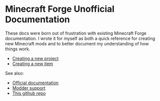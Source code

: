 # Minecraft Forge Unofficial Documentation

These docs were born out of frustration with existing Minecraft
Forge documentation. I wrote it for myself as both a quick reference for
creating new Minecraft mods and to better document my understanding of how
things work.


* [Creating a new project](new-project.md)
* [Creating a new item](new-item.md)

See also:

 * [Official documentation][mcforge]
 * [Modder support][support]
 * [This github repo][repo]

[mcforge]: http://mcforge.readthedocs.org/
[support]: http://www.minecraftforge.net/forum/forum/70-modder-support/
[repo]: http://github.com/lorin/forge-docs

